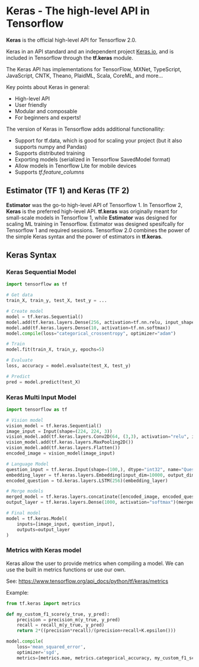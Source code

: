 # Keras - The high-level API in Tensorflow
**Keras** is the official high-level API for Tensorflow 2.0.

Keras in an API standard and an independent project [Keras.io](https://www.keras.io), and is included in Tensorflow through the **tf.keras** module.

The Keras API has implementations for TensorFlow, MXNet, TypeScript, JavaScript, CNTK, Theano, PlaidML, Scala, CoreML, and more...

Key points about Keras in general:
* High-level API
* User friendly
* Modular and composable
* For beginners and experts!

The version of Keras in Tensorflow adds additional functionallity:
* Support for tf.data, which is good for scaling your project (but it also supports numpy and Pandas)
* Supports distributed training
* Exporting models (serialized in Tensorflow SavedModel format)
* Allow models in Tenorflow Lite for mobile devices
* Supports *tf.feature_columns*


## Estimator (TF 1) and Keras (TF 2)
**Estimator** was the go-to high-level API of Tensorflow 1. In Tensorflow 2, **Keras** is the preferred high-level API. **tf.keras** was originally meant for small-scale models in Tensorflow 1, while **Estimator** was designed for scaling ML training in Tensorflow. Estimator was designed spesifcally for Tensorflow 1 and required sessions. Tensorflow 2.0 combines the power of the simple Keras syntax and the power of estimators in **tf.keras**.


## Keras Syntax

### Keras Sequential Model
```python
import tensorflow as tf

# Get data
train_X, train_y, test_X, test_y = ...

# Create model
model = tf.keras.Sequential()
model.add(tf.keras.layers.Dense(256, activation=tf.nn.relu, input_shape=(128,)))
model.add(tf.keras.layers.Dense(10, activation=tf.nn.softmax))
model.compile(loss="categorical_crossentropy", optimizer="adam")

# Train
model.fit(train_X, train_y, epochs=5)

# Evaluate
loss, accuracy = model.evaluate(test_X, test_y)

# Predict
pred = model.predict(test_X)
```

### Keras Multi Input Model
```python
import tensorflow as tf

# Vision model
vision_model = tf.keras.Sequential()
image_input = Input(shape=(224, 224, 3))
vision_model.add(tf.keras.layers.Conv2D(64, (3,3), activation="relu", input_shape=(224, 224, 3)))
vision_model.add(tf.keras.layers.MaxPooling2D())
vision_model.add(tf.keras.layers.Flatten())
encoded_image = vision_model(image_input)

# Language Model
question_input = tf.keras.Input(shape=(100,), dtype="int32", name="Question")
embedding_layer = tf.keras.layers.Embedding(input_dim=10000, output_dim=256, input_length=100)(question_input)
encoded_question = td.keras.layers.LSTM(256)(embedding_layer)

# Merge models
merged_model = tf.keras.layers.concatinate([encoded_image, encoded_question])
output_layer = tf.keras.layers.Dense(1000, activation="softmax")(merged_model)

# Final model
model = tf.keras.Model(
    inputs=[image_input, question_input], 
    outputs=output_layer
)
```

### Metrics with Keras model
Keras allow the user to provide metrics when compiling a model. We can use the built in metrics functions or use our own.

See: https://www.tensorflow.org/api_docs/python/tf/keras/metrics

Example:
```python
from tf.keras import metrics

def my_custom_f1_score(y_true, y_pred):
    precision = precision_m(y_true, y_pred)
    recall = recall_m(y_true, y_pred)
    return 2*((precision*recall)/(precision+recall+K.epsilon()))

model.compile(
    loss='mean_squared_error',
    optimizer='sgd',
    metrics=[metrics.mae, metrics.categorical_accuracy, my_custom_f1_score])
```
